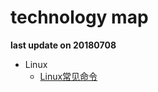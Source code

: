 # technology map

**last update on 20180708**

* Linux
    * [Linux常见命令](https://github.com/yzrds/note/blob/master/Linux/%E5%B8%B8%E7%94%A8%E5%91%BD%E4%BB%A4.md)

